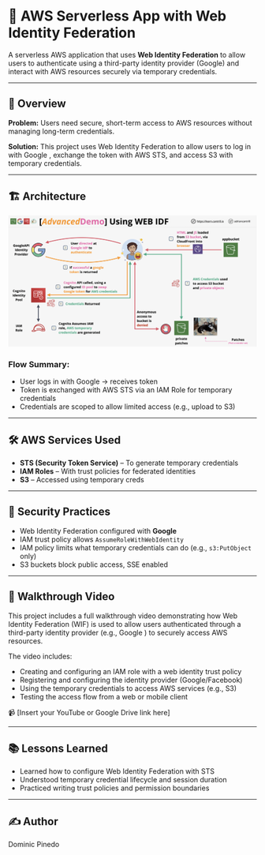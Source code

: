 # 🔐 AWS Serverless App with Web Identity Federation

A serverless AWS application that uses **Web Identity Federation** to allow users to authenticate using a third-party identity provider (Google) and interact with AWS resources securely via temporary credentials.

---

## 📘 Overview

**Problem:** Users need secure, short-term access to AWS resources without managing long-term credentials.

**Solution:** This project uses Web Identity Federation to allow users to log in with Google , exchange the token with AWS STS, and access S3 with temporary credentials.

---

## 🏗️ Architecture

![Architecture Diagram](architecture.png)

### Flow Summary:
- User logs in with Google → receives token
- Token is exchanged with AWS STS via an IAM Role for temporary credentials
- Credentials are scoped to allow limited access (e.g., upload to S3)

---

## 🛠️ AWS Services Used

- **STS (Security Token Service)** – To generate temporary credentials
- **IAM Roles** – With trust policies for federated identities
- **S3** – Accessed using temporary creds

---

## 🔐 Security Practices

- Web Identity Federation configured with **Google**
- IAM trust policy allows `AssumeRoleWithWebIdentity`
- IAM policy limits what temporary credentials can do (e.g., `s3:PutObject` only)
- S3 buckets block public access, SSE enabled

---

## 🎥 Walkthrough Video

This project includes a full walkthrough video demonstrating how Web Identity Federation (WIF) is used to allow users authenticated through a third-party identity provider (e.g., Google ) to securely access AWS resources.

The video includes:
- Creating and configuring an IAM role with a web identity trust policy
- Registering and configuring the identity provider (Google/Facebook)
- Using the temporary credentials to access AWS services (e.g., S3)
- Testing the access flow from a web or mobile client

📹 [Insert your YouTube or Google Drive link here]


---

## 📚 Lessons Learned

- Learned how to configure Web Identity Federation with STS
- Understood temporary credential lifecycle and session duration
- Practiced writing trust policies and permission boundaries

---

## ✍️ Author

Dominic Pinedo 
